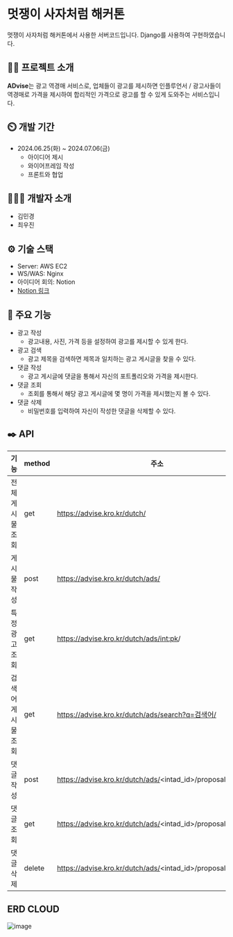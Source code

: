 
# 멋쟁이 사자처럼 해커톤
멋쟁이 사자처럼 해커톤에서 사용한 서버코드입니다. Django를 사용하여 구현하였습니다.

## 👨‍🏫 프로젝트 소개
**ADvise**는 광고 역경매 서비스로, 업체들이 광고를 제시하면 인플루언서 / 광고사들이 역경매로 가격을 제시하여 합리적인 가격으로 광고를 할 수 있게 도와주는 서비스입니다.

## ⏲️ 개발 기간
* 2024.06.25(화) ~ 2024.07.06(금)
  * 아이디어 제시
  * 와이어프레임 작성
  * 프론트와 협업

## 🧑‍🤝‍🧑 개발자 소개
* 김민경
* 최우진

## ⚙️ 기술 스택
* Server: AWS EC2
* WS/WAS: Nginx
* 아이디어 회의: Notion
* [Notion 링크](https://www.notion.so/5c39c682496f45569c76f5d9950a82c8)

## 📌 주요 기능
* 광고 작성
  * 광고내용, 사진, 가격 등을 설정하여 광고를 제시할 수 있게 한다.
* 광고 검색
  * 광고 제목을 검색하면 제목과 일치하는 광고 게시글을 찾을 수 있다.
* 댓글 작성
  * 광고 게시글에 댓글을 통해서 자신의 포트폴리오와 가격을 제시한다.
* 댓글 조회
  * 조회를 통해서 해당 광고 게시글에 몇 명이 가격을 제시했는지 볼 수 있다.
* 댓글 삭제
  * 비밀번호를 입력하여 자신이 작성한 댓글을 삭제할 수 있다.

## ✒️ API
| 기능                  | method  | 주소                                                |
|-----------------------|---------|---------------------------------------------------------|
| 전체 게시물 조회     | get     | https://advise.kro.kr/dutch/                         |
| 게시물 작성           | post    | https://advise.kro.kr/dutch/ads/                         |
| 특정 광고 조회        | get     | https://advise.kro.kr/dutch/ads/<int:pk>/                |
| 검색어 게시물 조회   | get     | https://advise.kro.kr/dutch/ads/search?q=검색어/         |
| 댓글 작성            | post    | https://advise.kro.kr/dutch/ads/<intad_id>/proposals/   |
| 댓글 조회            | get     | https://advise.kro.kr/dutch/ads/<intad_id>/proposals/all/|
| 댓글 삭제            | delete  | https://advise.kro.kr/dutch/ads/<intad_id>/proposals/<intpk>/delete/ |

## ERD CLOUD
![image](https://github.com/Likelion-ADvise/ADvise-BE/assets/131441769/d1386430-c0b6-4c6c-8b8c-c211da8c323f)

